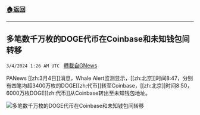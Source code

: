 ###  [:house:返回](README.md)
---


## 多笔数千万枚的DOGE代币在Coinbase和未知钱包间转移
`3/4/2024 1:26 AM UTC ` [轉載自GNews](https://gnews.org/articles/2361882)

PANews [[zh:3月4日]]消息，Whale Alert监测显示，[[zh:北京]]时间8:47，分别有四笔均超3400万枚的DOGE[[zh:代币]]转至Coinbase，[[zh:北京]]时间8:50，6000万枚DOGE[[zh:代币]]从Coinbase转出至未知钱包地址。

![多笔数千万枚的DOGE代币在Coinbase和未知钱包间转移](https://cdn-img.panewslab.com/panews/2024/03/04/images/Rpn56KF1Dz.png "多笔数千万枚的DOGE代币在Coinbase和未知钱包间转移")
